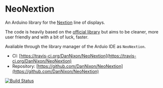 NeoNextion
==========

An Arduino library for the
[Nextion](http://wiki.iteadstudio.com/Nextion_HMI_Solution) line of displays.

The code is heavily based on the [official
library](https://github.com/itead/ITEADLIB_Arduino_Nextion) but aims to be
cleaner, more user friendly and with a bit of luck, faster.

Avaliable through the library manager of the Arduio IDE as `NeoNextion`.

- CI: [https://travis-ci.org/DanNixon/NeoNextion](https://travis-ci.org/DanNixon/NeoNextion)
- Repository: [https://github.com/DanNixon/NeoNextion](https://github.com/DanNixon/NeoNextion)

[![Build Status](https://travis-ci.org/DanNixon/NeoNextion.svg?branch=master)](https://travis-ci.org/DanNixon/NeoNextion)
